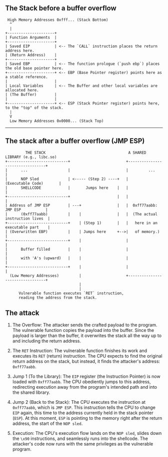 ## The Stack before a buffer overflow
```
 High Memory Addresses 0xfff... (Stack Bottom)
  ^
  |
+---------------------+
| Function Arguments  |
+---------------------+
| Saved EIP           | <-- The `CALL` instruction places the return address here.
| (Return Address)    |
+---------------------+
| Saved EBP           | <-- The function prologue (`push ebp`) places the old base pointer here.
+---------------------+ <-- EBP (Base Pointer register) points here as a stable reference.
|                     |
| Local Variables     | <-- The Buffer and other local variables are allocated here.
| (The Buffer)        |
|                     |
+---------------------+ <-- ESP (Stack Pointer register) points here, to the "top" of the stack.
  |
  V
  Low Memory Addresses 0x0000... (Stack Top)
```

---

## The stack after a buffer overflow (JMP ESP)
```
         THE STACK                                     A SHARED LIBRARY (e.g., libc.so)
+---------------------------+                         +---------------------------------+
|      ...                  |                         |         ...                     |
|      NOP Sled             | <----- (Step 2) ----+   |         (Executable Code)       |
|      SHELLCODE            |       Jumps here    |   |                                 |
+---------------------------+                     |   |                                 |
| Address of JMP ESP        | ---+                |   |  0xff77aabb:  JMP ESP           |
|      (0xff77aabb)         |    |                |   |  (The actual instruction lives  |
+---------------------------+    | (Step 1)       |   |   here in an executable part    |
| (Overwritten EBP)         |    | Jumps here     +-->|   of memory.)                   |
+---------------------------+    |                    |                                 |
|      Buffer filled        |    |                    |                                 |
|      with 'A's (upward)   |    |                    |                                 |
+---------------------------+    |                    |                                 |
  (Low Memory Addresses)         |                    +---------------------------------+
                                 |
                                 |
      Vulnerable function executes `RET` instruction,
      reading the address from the stack.
```
## The attack
1. The Overflow: The attacker sends the crafted payload to the program. The vulnerable function copies the payload into the buffer. Since the payload is larger than the buffer, it overwrites the stack all the way up to and including the return address.

2. The `RET` Instruction: The vulnerable function finishes its work and executes its `RET` (return) instruction. The CPU expects to find the original return address on the stack, but instead, it finds the attacker's address: `0xff77aabb`.

3. Jump 1 (To the Library): The `EIP` register (the Instruction Pointer) is now loaded with `0xff77aabb`. The CPU obediently jumps to this address, redirecting execution away from the program's intended path and into the shared library.

4. Jump 2 (Back to the Stack): The CPU executes the instruction at `0xff77aabb`, which is `JMP ESP`. This instruction tells the CPU to change `EIP` again, this time to the address currently held in the stack pointer (`ESP`). At this moment, `ESP` is pointing to the memory right after the return address, the start of the `NOP sled`.

5. Execution: The CPU's execution flow lands on the `NOP sled`, slides down the `\x90` instructions, and seamlessly runs into the shellcode. The attacker's code now runs with the same privileges as the vulnerable program.
